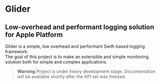 # Glider
## Low-overhead and performant logging solution for Apple Platform

Glider is a simple, low overhead and performant Swift-based logging framework.  
The goal of this project is to make an extensible and simple monitoring solution both for simple and complex applications.

> **Warning**
> Project is under heavy development stage. Documentation will be available shortly after the API set was freezed.
